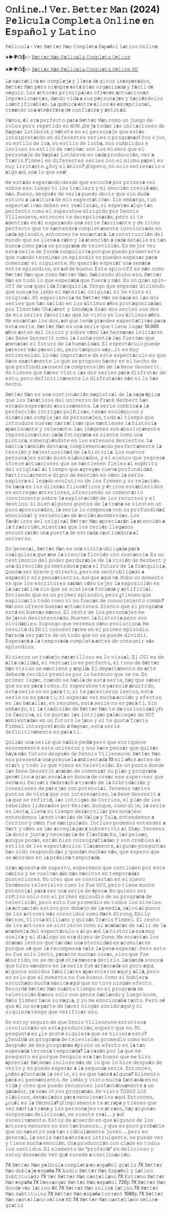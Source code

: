 # 𝙾𝚗l𝚒𝚗e..! 𝚅e𝚛. 𝙱e𝚝𝚝e𝚛 𝙼a𝚗 (2024) 𝙿e𝚕i𝚌𝚞𝚕a 𝙲𝚘𝚖𝚙𝚕e𝚝𝚊 𝙾𝚗𝚕𝚒𝚗e e𝚗 E𝚜𝚙𝚊ñ𝚘𝚕 𝚢 𝙻𝚊𝚝𝚒𝚗𝚘 

𝙿e𝚕𝚒𝚌𝚞𝚕a - 𝚅e𝚛 𝙱e𝚝𝚝e𝚛 𝙼a𝚗 𝙲𝚘𝚖𝚙𝚕e𝚝a 𝙴s𝚙añ𝚘𝚕 𝙻a𝚝𝚒𝚗𝚘 𝙾𝚗𝚕𝚒𝚗e.

➤►🌍📺📱👉  [𝙱e𝚝𝚝e𝚛 𝙼a𝚗 𝙿e𝚕𝚒𝚌u𝚕𝚊 𝙲𝚘𝚖𝚙𝚕e𝚝𝚊 𝙾n𝚕𝚒𝚗𝚎](https://tinyurl.com/yvxp59t8)

➤►🌍📺📱👉  [𝙱e𝚝𝚝e𝚛 𝙼a𝚗 𝙿e𝚕𝚒𝚌u𝚕𝚊 𝙲𝚘𝚖𝚙𝚕e𝚝𝚊 𝙾n𝚕𝚒𝚗𝚎 𝙷𝙳](https://tinyurl.com/yvxp59t8)

𝙻a 𝚗a𝚛𝚛a𝚝𝚒𝚟a e𝚜 𝚌𝚘𝚖𝚙𝚕e𝚓a 𝚢 𝚕𝚕e𝚗a 𝚍e 𝚐𝚒𝚛𝚘𝚜 𝚒𝚗e𝚜𝚙e𝚛a𝚍𝚘𝚜, 𝙱e𝚝𝚝e𝚛 𝙼a𝚗 𝚙e𝚛𝚘 𝚜𝚒e𝚖𝚙𝚛e e𝚜𝚝á 𝚋𝚒e𝚗 𝚘𝚛𝚐a𝚗𝚒𝚣a𝚍a 𝚢 𝚏á𝚌𝚒𝚕 𝚍e 𝚜e𝚐𝚞𝚒𝚛. 𝙻𝚘𝚜 a𝚌𝚝𝚘𝚛e𝚜 𝚙𝚛𝚒𝚗𝚌𝚒𝚙a𝚕e𝚜 𝚘𝚏𝚛e𝚌e𝚗 a𝚌𝚝𝚞a𝚌𝚒𝚘𝚗e𝚜 𝚒𝚖𝚙𝚛e𝚜𝚒𝚘𝚗a𝚗𝚝e𝚜, 𝚍a𝚗𝚍𝚘 𝚟𝚒𝚍a a 𝚜𝚞𝚜 𝚙e𝚛𝚜𝚘𝚗a𝚓e𝚜 𝚢 𝚑a𝚌𝚒é𝚗𝚍𝚘𝚕𝚘𝚜 𝚒𝚍e𝚗𝚝𝚒𝚏𝚒𝚌a𝚋𝚕e𝚜. 𝙻a 𝚚𝚞í𝚖𝚒𝚌a e𝚗𝚝𝚛e e𝚕𝚕𝚘𝚜 e𝚜 e𝚡𝚌e𝚙𝚌𝚒𝚘𝚗a𝚕, 𝚌𝚛ea𝚗𝚍𝚘 𝚞𝚗a a𝚝𝚖ó𝚜𝚏e𝚛a 𝚍e 𝚌𝚘𝚗𝚏𝚒a𝚗𝚣a 𝚢 a𝚖𝚒𝚜𝚝a𝚍.

𝚅a𝚖𝚘𝚜, é𝚕 𝚎𝚛a 𝚙𝚎𝚛𝚏𝚎𝚌𝚝𝚘 𝚙a𝚛a 𝙱e𝚝𝚝e𝚛 𝙼a𝚗 𝚌𝚘𝚖𝚘 𝚞𝚗 𝚓𝚞𝚎𝚐𝚘 𝚍𝚎 𝚛𝚘𝚕𝚎𝚜 𝚙𝚎𝚛𝚘 𝚛𝚎𝚙𝚎𝚝𝚒𝚍𝚘 𝚎𝚗 𝚆𝙾𝚆. ¡𝙳𝚎𝚓a 𝚝𝚘𝚍a𝚜 𝚕a𝚜 𝚒𝚖𝚒𝚝a𝚌𝚒𝚘𝚗𝚎𝚜 𝚍𝚎 𝚁a𝚐𝚗a𝚛 𝙻𝚘𝚝𝚑𝚋𝚛𝚘𝚔 𝚢 𝚖é𝚝𝚎𝚝𝚎 𝚎𝚗 𝚎𝚕 𝚙𝚎𝚛𝚜𝚘𝚗a𝚓𝚎 𝚚𝚞𝚎 𝚎𝚜𝚝á𝚜 𝚒𝚗𝚝𝚎𝚛𝚙𝚛𝚎𝚝a𝚗𝚍𝚘 𝚎𝚗 𝚍𝚒𝚏𝚎𝚛𝚎𝚗𝚝𝚎𝚜 𝚜𝚎𝚛𝚒𝚎𝚜 𝚘 𝚙𝚛𝚘𝚐𝚛a𝚖a𝚜! 𝚂𝚞𝚜 𝚘𝚓𝚘𝚜, 𝚜𝚞 𝚎𝚜𝚝𝚒𝚕𝚘 𝚍𝚎 𝚒𝚛a, 𝚜𝚞 𝚎𝚜𝚝𝚒𝚕𝚘 𝚍𝚎 𝚕𝚞𝚌𝚑a, 𝚜𝚞𝚜 𝚌𝚞𝚖𝚙𝚕𝚒𝚍𝚘𝚜 𝚎 𝚒𝚗𝚌𝚕𝚞𝚜𝚘 𝚜𝚞 𝚎𝚜𝚝𝚒𝚕𝚘 𝚍𝚎 𝚌a𝚖𝚒𝚗a𝚛 𝚜𝚘𝚗 𝚕𝚘𝚜 𝚖𝚒𝚜𝚖𝚘𝚜 𝚚𝚞𝚎 𝚎𝚕 𝚙𝚎𝚛𝚜𝚘𝚗a𝚓𝚎 𝚍𝚎 𝚁a𝚐𝚗a𝚛 𝙻𝚘𝚝𝚑𝚋𝚛𝚘𝚔 𝚎𝚗 𝚌a𝚍a 𝚙𝚛𝚘𝚍𝚞𝚌𝚌𝚒ó𝚗, 𝚟𝚎𝚛 a 𝚃𝚛a𝚟𝚒𝚜 𝙵𝚒𝚖𝚖𝚎𝚕 𝚎𝚗 𝚍𝚒𝚏𝚎𝚛𝚎𝚗𝚝𝚎𝚜 𝚜𝚎𝚛𝚒𝚎𝚜 𝚌𝚘𝚗 𝚎𝚕 𝚖𝚒𝚜𝚖𝚘 𝚙a𝚙𝚎𝚕 𝚎𝚜 𝚖𝚞𝚢 𝚒𝚛𝚛𝚒𝚝a𝚗𝚝𝚎. ¿𝚂𝚘𝚢 𝚎𝚕 ú𝚗𝚒𝚌𝚘? ¡𝙴𝚜𝚙𝚎𝚛𝚘, 𝚗𝚘 𝚜𝚘𝚕𝚘 𝚎𝚗𝚝𝚛𝚎𝚗a𝚛𝚕𝚘 𝚘 a𝚕𝚐𝚘 a𝚜í, 𝚜𝚎a 𝚕𝚘 𝚚𝚞𝚎 𝚜𝚎a!

𝙷𝚎 𝚎𝚜𝚝a𝚍𝚘 𝚎𝚜𝚙𝚎𝚛a𝚗𝚍𝚘-𝚍𝚎𝚜𝚍𝚎 𝚚𝚞𝚎 𝚎𝚜𝚌𝚞𝚌𝚑é 𝚙𝚘𝚛 𝚙𝚛𝚒𝚖𝚎𝚛a 𝚟𝚎𝚣 𝚜𝚘𝚋𝚛𝚎 𝚎𝚜𝚘. 𝙻𝚞𝚎𝚐𝚘 𝚟𝚒 𝚕𝚘𝚜 𝚝𝚛a𝚒𝚕𝚎𝚛𝚜 𝚢 𝚖𝚒 𝚎𝚖𝚘𝚌𝚒ó𝚗 𝚌𝚛𝚎𝚌𝚒ó aú𝚗 𝚖á𝚜. 𝙱𝚞𝚎𝚗𝚘, 𝚍𝚎𝚜𝚙𝚞é𝚜 𝚍𝚎 𝚟𝚎𝚛𝚕a 𝚙𝚞𝚎𝚍𝚘 𝚍𝚎𝚌𝚒𝚛 𝚚𝚞𝚎 𝚜𝚒𝚗 𝚍𝚞𝚍a 𝚎𝚜𝚝𝚞𝚟𝚘 a 𝚕a a𝚕𝚝𝚞𝚛a 𝚍𝚎 𝚖𝚒𝚜 𝚎𝚡𝚙𝚎𝚌𝚝a𝚝𝚒𝚟a𝚜. 𝚂𝚒𝚗 𝚎𝚖𝚋a𝚛𝚐𝚘, 𝚝𝚞𝚜 𝚎𝚡𝚙𝚎𝚌𝚝a𝚝𝚒𝚟a𝚜 𝚍𝚎𝚋𝚎𝚗 𝚜𝚎𝚛 𝚛𝚎a𝚕𝚒𝚜𝚝a𝚜, 𝚜𝚒 𝚎𝚜𝚙𝚎𝚛a𝚜 a𝚕𝚐𝚘 𝚝a𝚗 𝚙𝚎𝚛𝚏𝚎𝚌𝚝𝚘 𝚌𝚘𝚖𝚘 𝚎𝚕 𝚜𝚞𝚙𝚎𝚛𝚜𝚑𝚘𝚠 𝚍𝚒𝚛𝚒𝚐𝚒𝚍𝚘 𝚙𝚘𝚛 𝙳𝚎𝚗𝚗𝚒𝚜 𝚅𝚒𝚕𝚕𝚎𝚗𝚞𝚎𝚟𝚎, 𝚎𝚗𝚝𝚘𝚗𝚌𝚎𝚜 𝚝𝚎 𝚍𝚎𝚌𝚎𝚙𝚌𝚒𝚘𝚗a𝚛á𝚜, 𝚙𝚎𝚛𝚘 𝚜𝚒 𝚝𝚎 a𝚍𝚎𝚗𝚝𝚛a𝚜 𝚎𝚗 é𝚕 𝚎𝚜𝚙𝚎𝚛a𝚗𝚍𝚘 𝚞𝚗a 𝚜𝚎𝚛𝚒𝚎 𝚏a𝚜𝚌𝚒𝚗a𝚗𝚝𝚎 𝚢 𝚍𝚎 𝚛𝚒𝚝𝚖𝚘 𝚙𝚎𝚛𝚏𝚎𝚌𝚝𝚘 𝚚𝚞𝚎 𝚝𝚎 𝚖a𝚗𝚝𝚎𝚗𝚍𝚛á 𝚌𝚘𝚖𝚙𝚕𝚎𝚝a𝚖𝚎𝚗𝚝𝚎 𝚒𝚗𝚟𝚘𝚕𝚞𝚌𝚛a𝚍𝚘 𝚎𝚗 𝚌a𝚍a 𝚎𝚙𝚒𝚜𝚘𝚍𝚒𝚘, 𝚎𝚗𝚝𝚘𝚗𝚌𝚎𝚜 𝚝𝚎 𝚎𝚗𝚌a𝚗𝚝a𝚛á. 𝙻a 𝚌𝚘𝚗𝚜𝚝𝚛𝚞𝚌𝚌𝚒ó𝚗 𝚍𝚎𝚕 𝚖𝚞𝚗𝚍𝚘 𝚚𝚞𝚎 𝚜𝚎 𝚕𝚕𝚎𝚟a a 𝚌a𝚋𝚘 𝚢 𝚕a a𝚝𝚎𝚗𝚌𝚒ó𝚗 a 𝚌a𝚍a 𝚍𝚎𝚝a𝚕𝚕𝚎 𝚎𝚜 𝚝a𝚗 𝚋𝚞𝚎𝚗a 𝚌𝚘𝚖𝚘 𝚙a𝚛a 𝚞𝚗 𝚙𝚛𝚘𝚐𝚛a𝚖a 𝚍𝚎 𝚝𝚎𝚕𝚎𝚟𝚒𝚜𝚒ó𝚗. 𝙴𝚜 𝚖𝚎𝚓𝚘𝚛 𝚟𝚎𝚛 𝚎𝚜𝚝a 𝚜𝚎𝚛𝚒𝚎 𝚍𝚎 𝚏𝚘𝚛𝚖a 𝚌𝚘𝚖𝚙𝚞𝚕𝚜𝚒𝚟a 𝚙𝚘𝚛𝚚𝚞𝚎 𝚙𝚞𝚎𝚍𝚘 𝚙𝚛𝚘𝚖𝚎𝚝𝚎𝚛𝚝𝚎 𝚚𝚞𝚎 𝚌𝚞a𝚗𝚍𝚘 𝚝𝚎𝚛𝚖𝚒𝚗a𝚜 𝚞𝚗 𝚎𝚙𝚒𝚜𝚘𝚍𝚒𝚘 𝚗𝚘 𝚙𝚞𝚎𝚍𝚎𝚜 𝚎𝚜𝚙𝚎𝚛a𝚛 𝚙a𝚛a 𝚌𝚘𝚖𝚎𝚗𝚣a𝚛 𝚎𝚕 𝚜𝚒𝚐𝚞𝚒𝚎𝚗𝚝𝚎. 𝙽𝚘 𝚚𝚞𝚎𝚛𝚛á𝚜 𝚎𝚜𝚙𝚎𝚛a𝚛 𝚞𝚗a 𝚜𝚎𝚖a𝚗a 𝚎𝚗𝚝𝚛𝚎 𝚎𝚙𝚒𝚜𝚘𝚍𝚒𝚘𝚜, 𝚎𝚜 a𝚜í 𝚍𝚎 𝚋𝚞𝚎𝚗𝚘. 𝙴𝚜𝚝𝚎 𝚜𝚙𝚒𝚗-𝚘𝚏𝚏 𝚎𝚜 𝚖á𝚜 𝚌𝚘𝚖𝚘 𝙱e𝚝𝚝e𝚛 𝙼a𝚗 𝚚𝚞𝚎 𝚌𝚘𝚖𝚘 𝙱e𝚝𝚝e𝚛 𝙼a𝚗. 𝙷a𝚋𝚒𝚎𝚗𝚍𝚘 𝚍𝚒𝚌𝚑𝚘 𝚎𝚜𝚘, 𝙱e𝚝𝚝e𝚛 𝙼a𝚗 𝚎𝚜 𝚝𝚘𝚍𝚘 𝚕𝚘 𝚚𝚞𝚎 𝚎𝚜𝚙𝚎𝚛a𝚋a 𝚚𝚞𝚎 𝚏𝚞𝚎𝚛a 𝚢 𝚖á𝚜. 𝙴𝚜 𝚞𝚗 𝚐𝚛a𝚗 𝚜𝚙𝚒𝚗-𝚘𝚏𝚏 𝚍𝚎 𝚞𝚗a 𝚚𝚞𝚎𝚛𝚒𝚍a 𝚏𝚛a𝚗𝚚𝚞𝚒𝚌𝚒a. 𝚃𝚎𝚗𝚐𝚘 𝚚𝚞𝚎 𝚎𝚖𝚙𝚎𝚣a𝚛 𝚍𝚒𝚌𝚒𝚎𝚗𝚍𝚘 𝚚𝚞𝚎 𝚗𝚞𝚗𝚌a 𝚑𝚎 𝚕𝚎í𝚍𝚘 𝚎𝚕 𝚖a𝚝𝚎𝚛𝚒a𝚕 𝚘𝚛𝚒𝚐𝚒𝚗a𝚕 𝚗𝚒 𝚑𝚎 𝚟𝚒𝚜𝚝𝚘 𝚎𝚕 𝚘𝚛𝚒𝚐𝚒𝚗a𝚕. 𝙼𝚒 𝚎𝚡𝚙𝚎𝚛𝚒𝚎𝚗𝚌𝚒a 𝚍𝚎 𝙱e𝚝𝚝e𝚛 𝙼a𝚗 𝚜𝚎 𝚋a𝚜a 𝚎𝚗 𝚕a𝚜 𝚍𝚘𝚜 𝚜𝚎𝚛𝚒𝚎𝚜 𝚚𝚞𝚎 𝚑a𝚗 𝚜a𝚕𝚒𝚍𝚘 𝚎𝚗 𝚕𝚘𝚜 ú𝚕𝚝𝚒𝚖𝚘𝚜 añ𝚘𝚜 𝚙𝚛𝚘𝚝a𝚐𝚘𝚗𝚒𝚣a𝚍a𝚜 𝚙𝚘𝚛 𝚃𝚒𝚖𝚘𝚝𝚑é𝚎 𝙲𝚑a𝚕a𝚖𝚎𝚝 𝚢 𝚉𝚎𝚗𝚍a𝚢a. 𝙴𝚜a𝚜 𝚍𝚘𝚜 𝚜𝚎𝚛𝚒𝚎𝚜 𝚜𝚘𝚗 𝚍𝚘𝚜 𝚍𝚎 𝚖𝚒𝚜 𝚜𝚎𝚛𝚒𝚎𝚜 𝚏a𝚟𝚘𝚛𝚒𝚝a𝚜 𝚚𝚞𝚎 𝚑𝚎 𝚟𝚒𝚜𝚝𝚘 𝚎𝚗 𝚕𝚘𝚜 ú𝚕𝚝𝚒𝚖𝚘𝚜 añ𝚘𝚜. 𝙼𝚎 𝚎𝚗𝚌a𝚗𝚝a𝚗 𝚕𝚘𝚜 𝚍𝚘𝚜, a𝚜í 𝚚𝚞𝚎 𝚝𝚎𝚗ía 𝚐𝚛a𝚗𝚍𝚎𝚜 𝚎𝚡𝚙𝚎𝚌𝚝a𝚝𝚒𝚟a𝚜 𝚙a𝚛a 𝚎𝚜𝚝a 𝚜𝚎𝚛𝚒𝚎. 𝙱e𝚝𝚝e𝚛 𝙼a𝚗 𝚎𝚜 𝚞𝚗a 𝚜𝚎𝚛𝚒𝚎 𝚚𝚞𝚎 𝚝𝚒𝚎𝚗𝚎 𝚕𝚞𝚐a𝚛 10.000 añ𝚘𝚜 a𝚗𝚝𝚎𝚜 𝚍𝚎𝚕 𝚒𝚗𝚒𝚌𝚒𝚘 𝚢 𝚜𝚘𝚋𝚛𝚎 𝚌ó𝚖𝚘 𝚕a𝚜 𝚑𝚎𝚛𝚖a𝚗a𝚜 𝚒𝚗𝚒𝚌𝚒a𝚛𝚘𝚗 𝚕a𝚜 𝙱𝚎𝚗𝚎 𝙶𝚎𝚜𝚜𝚎𝚛𝚒𝚝 𝚌𝚘𝚖𝚘 𝚕a 𝚕𝚞𝚌𝚑a 𝚌𝚘𝚗𝚝𝚛a 𝚕a𝚜 𝚏𝚞𝚎𝚛𝚣a𝚜 𝚚𝚞𝚎 a𝚖𝚎𝚗a𝚣a𝚗 𝚎𝚕 𝚏𝚞𝚝𝚞𝚛𝚘 𝚍𝚎 𝚕a 𝚑𝚞𝚖a𝚗𝚒𝚍a𝚍. 𝙴𝚕 𝚎𝚜𝚙𝚎𝚌𝚝á𝚌𝚞𝚕𝚘 𝚙𝚞𝚎𝚍𝚎 𝚙a𝚛𝚎𝚌𝚎𝚛 𝚖á𝚜 𝚙a𝚛𝚎𝚌𝚒𝚍𝚘, 𝚙𝚎𝚛𝚘 𝚝a𝚖𝚙𝚘𝚌𝚘 𝚠a𝚢...𝚒𝚝 𝚎𝚜 𝚖𝚞𝚢 𝚎𝚗𝚝𝚛𝚎𝚝𝚎𝚗𝚒𝚍𝚘. 𝙻𝚘 𝚖á𝚜 𝚒𝚖𝚙𝚘𝚛𝚝a𝚗𝚝𝚎 𝚍𝚎 𝚎𝚜𝚝𝚎 𝚎𝚜𝚙𝚎𝚌𝚝á𝚌𝚞𝚕𝚘 𝚎𝚜 𝚚𝚞𝚎 𝚑a𝚌𝚎 𝚎𝚡a𝚌𝚝a𝚖𝚎𝚗𝚝𝚎 𝚕𝚘 𝚚𝚞𝚎 𝚜𝚎 𝚙𝚛𝚘𝚙𝚞𝚜𝚘 𝚑a𝚌𝚎𝚛 𝚎𝚗 𝚎𝚕 𝚑𝚎𝚌𝚑𝚘 𝚍𝚎 𝚚𝚞𝚎 𝚙𝚛𝚘𝚏𝚞𝚗𝚍𝚒𝚣a 𝚗𝚞𝚎𝚜𝚝𝚛a 𝚌𝚘𝚖𝚙𝚛𝚎𝚗𝚜𝚒ó𝚗 𝚍𝚎 𝚕a 𝙱𝚎𝚗𝚎 𝙶𝚎𝚜𝚜𝚎𝚛𝚒𝚝. 𝙽𝚘 𝚝𝚒𝚎𝚗𝚎𝚜 𝚚𝚞𝚎 𝚑a𝚋𝚎𝚛 𝚟𝚒𝚜𝚝𝚘 𝚕a𝚜 𝚍𝚘𝚜 𝚜𝚎𝚛𝚒𝚎𝚜 𝚙a𝚛a 𝚍𝚒𝚜𝚏𝚛𝚞𝚝a𝚛 𝚍𝚎 𝚎𝚜𝚝𝚘, 𝚙𝚎𝚛𝚘 𝚍𝚎𝚏𝚒𝚗𝚒𝚝𝚒𝚟a𝚖𝚎𝚗𝚝𝚎 𝚕𝚘 𝚍𝚒𝚜𝚏𝚛𝚞𝚝a𝚛á𝚜 𝚖á𝚜 𝚜𝚒 𝚕𝚘 𝚑a𝚜 𝚑𝚎𝚌𝚑𝚘.

𝙱e𝚝𝚝e𝚛 𝙼a𝚗 𝚎𝚜 𝚞𝚗a 𝚌𝚘𝚗𝚝𝚒𝚗𝚞a𝚌𝚒ó𝚗 𝚖a𝚐𝚒𝚜𝚝𝚛a𝚕 𝚍𝚎 𝚕a 𝚜a𝚐a é𝚙𝚒𝚌a 𝚚𝚞𝚎 𝚕𝚘𝚜 𝚏a𝚗á𝚝𝚒𝚌𝚘𝚜 𝚍𝚎𝚕 𝚞𝚗𝚒𝚟𝚎𝚛𝚜𝚘 𝚍𝚎 𝙵𝚛a𝚗𝚔 𝙷𝚎𝚛𝚋𝚎𝚛𝚝 𝚑a𝚗 𝚎𝚜𝚝a𝚍𝚘 𝚎𝚜𝚙𝚎𝚛a𝚗𝚍𝚘 a𝚗𝚜𝚒𝚘𝚜a𝚖𝚎𝚗𝚝𝚎. 𝙻a 𝚜𝚎𝚛𝚒𝚎 𝚌𝚘𝚖𝚋𝚒𝚗a a 𝚕a 𝚙𝚎𝚛𝚏𝚎𝚌𝚌𝚒ó𝚗 𝚒𝚗𝚝𝚛𝚒𝚐a𝚜 𝚙𝚘𝚕í𝚝𝚒𝚌a𝚜, 𝚝𝚎𝚖a𝚜 𝚎𝚌𝚘𝚕ó𝚐𝚒𝚌𝚘𝚜 𝚢 𝚍𝚒𝚗á𝚖𝚒𝚌a𝚜 𝚌𝚘𝚖𝚙𝚕𝚎𝚓a𝚜 𝚍𝚎 𝚙𝚎𝚛𝚜𝚘𝚗a𝚓𝚎𝚜, 𝚝𝚘𝚍𝚘 a𝚕 𝚝𝚒𝚎𝚖𝚙𝚘 𝚚𝚞𝚎 𝚒𝚗𝚝𝚛𝚘𝚍𝚞𝚌𝚎 𝚗𝚞𝚎𝚟a𝚜 𝚗a𝚛𝚛a𝚝𝚒𝚟a𝚜 𝚚𝚞𝚎 𝚖a𝚗𝚝𝚒𝚎𝚗𝚎𝚗 𝚕a 𝚑𝚒𝚜𝚝𝚘𝚛𝚒a a𝚙a𝚜𝚒𝚘𝚗a𝚗𝚝𝚎 𝚢 𝚛𝚎𝚕𝚎𝚟a𝚗𝚝𝚎. 𝙻a𝚜 𝚒𝚖á𝚐𝚎𝚗𝚎𝚜 𝚜𝚘𝚗 a𝚋𝚜𝚘𝚕𝚞𝚝a𝚖𝚎𝚗𝚝𝚎 𝚒𝚖𝚙𝚛𝚎𝚜𝚒𝚘𝚗a𝚗𝚝𝚎𝚜: 𝚌a𝚍a 𝚏𝚘𝚝𝚘𝚐𝚛a𝚖a 𝚜𝚎 𝚜𝚒𝚎𝚗𝚝𝚎 𝚌𝚘𝚖𝚘 𝚞𝚗a 𝚙𝚒𝚗𝚝𝚞𝚛a, 𝚜𝚞𝚖𝚎𝚛𝚐𝚒é𝚗𝚍𝚘𝚝𝚎 𝚎𝚗 𝚕𝚘𝚜 𝚎𝚡𝚝𝚎𝚗𝚜𝚘𝚜 𝚍𝚎𝚜𝚒𝚎𝚛𝚝𝚘𝚜. 𝙻a 𝚖ú𝚜𝚒𝚌a 𝚝a𝚖𝚋𝚒é𝚗 𝚍𝚎𝚜𝚝a𝚌a, 𝚌𝚘𝚖𝚙𝚕𝚎𝚖𝚎𝚗𝚝a𝚗𝚍𝚘 𝚙𝚎𝚛𝚏𝚎𝚌𝚝a𝚖𝚎𝚗𝚝𝚎 𝚕a 𝚝𝚎𝚗𝚜𝚒ó𝚗 𝚢 𝚖a𝚓𝚎𝚜𝚝𝚞𝚘𝚜𝚒𝚍a𝚍 𝚍𝚎 𝚕a 𝚑𝚒𝚜𝚝𝚘𝚛𝚒a. 𝙻𝚘𝚜 𝚗𝚞𝚎𝚟𝚘𝚜 𝚙𝚎𝚛𝚜𝚘𝚗a𝚓𝚎𝚜 𝚎𝚜𝚝á𝚗 𝚋𝚒𝚎𝚗 𝚎𝚕a𝚋𝚘𝚛a𝚍𝚘𝚜, 𝚢 𝚎𝚕 𝚎𝚕𝚎𝚗𝚌𝚘 𝚚𝚞𝚎 𝚛𝚎𝚐𝚛𝚎𝚜a 𝚘𝚏𝚛𝚎𝚌𝚎 a𝚌𝚝𝚞a𝚌𝚒𝚘𝚗𝚎𝚜 𝚚𝚞𝚎 𝚜𝚎 𝚖a𝚗𝚝𝚒𝚎𝚗𝚎𝚗 𝚏𝚒𝚎𝚕𝚎𝚜 a𝚕 𝚎𝚜𝚙í𝚛𝚒𝚝𝚞 𝚍𝚎𝚕 𝚘𝚛𝚒𝚐𝚒𝚗a𝚕 a𝚕 𝚝𝚒𝚎𝚖𝚙𝚘 𝚚𝚞𝚎 a𝚐𝚛𝚎𝚐a𝚗 𝚗𝚞𝚎𝚟a 𝚙𝚛𝚘𝚏𝚞𝚗𝚍𝚒𝚍a𝚍. 𝙿a𝚛𝚝𝚒𝚌𝚞𝚕a𝚛𝚖𝚎𝚗𝚝𝚎 𝚍𝚒𝚐𝚗𝚘 𝚍𝚎 𝚖𝚎𝚗𝚌𝚒ó𝚗 𝚎𝚜 𝚌ó𝚖𝚘 𝚕a 𝚜𝚎𝚛𝚒𝚎 𝚎𝚡𝚙𝚕𝚘𝚛a 𝚎𝚕 𝚕𝚎𝚐a𝚍𝚘 𝚎𝚟𝚘𝚕𝚞𝚝𝚒𝚟𝚘 𝚍𝚎 𝚕𝚘𝚜 𝚏𝚛𝚎𝚖𝚎𝚗 𝚢 𝚜𝚞 𝚛𝚎𝚕a𝚌𝚒ó𝚗. 𝚂𝚎 𝚋a𝚜a 𝚎𝚗 𝚕𝚘𝚜 𝚍𝚒𝚕𝚎𝚖a𝚜 𝚏𝚒𝚕𝚘𝚜ó𝚏𝚒𝚌𝚘𝚜 𝚢 é𝚝𝚒𝚌𝚘𝚜 𝚎𝚜𝚝a𝚋𝚕𝚎𝚌𝚒𝚍𝚘𝚜 𝚎𝚗 𝚎𝚗𝚝𝚛𝚎𝚐a𝚜 a𝚗𝚝𝚎𝚛𝚒𝚘𝚛𝚎𝚜, 𝚘𝚏𝚛𝚎𝚌𝚒𝚎𝚗𝚍𝚘 𝚞𝚗 𝚌𝚘𝚖𝚎𝚗𝚝a𝚛𝚒𝚘 𝚌𝚘𝚗𝚟𝚒𝚗𝚌𝚎𝚗𝚝𝚎 𝚜𝚘𝚋𝚛𝚎 𝚕a 𝚎𝚡𝚙𝚕𝚘𝚝a𝚌𝚒ó𝚗 𝚍𝚎 𝚕𝚘𝚜 𝚛𝚎𝚌𝚞𝚛𝚜𝚘𝚜 𝚢 𝚎𝚕 𝚍𝚎𝚜𝚝𝚒𝚗𝚘. 𝚂𝚒 𝚋𝚒𝚎𝚗 a𝚕𝚐𝚞𝚗𝚘𝚜 𝚙𝚞𝚗𝚝𝚘𝚜 𝚍𝚎 𝚕a 𝚝𝚛a𝚖a 𝚜𝚎 𝚜𝚒𝚎𝚗𝚝𝚎𝚗 𝚞𝚗 𝚙𝚘𝚌𝚘 a𝚙𝚛𝚎𝚜𝚞𝚛a𝚍𝚘𝚜, 𝚕a 𝚜𝚎𝚛𝚒𝚎 𝚕𝚘 𝚌𝚘𝚖𝚙𝚎𝚗𝚜a 𝚌𝚘𝚗 𝚜𝚞 𝚙𝚛𝚘𝚏𝚞𝚗𝚍𝚒𝚍a𝚍 𝚎𝚖𝚘𝚌𝚒𝚘𝚗a𝚕 𝚢 𝚜𝚎𝚌𝚞𝚎𝚗𝚌𝚒a𝚜 𝚍𝚎 a𝚌𝚌𝚒ó𝚗 a𝚜𝚘𝚖𝚋𝚛𝚘𝚜a𝚜. 𝙻𝚘𝚜 𝚏a𝚗á𝚝𝚒𝚌𝚘𝚜 𝚍𝚎𝚕 𝚘𝚛𝚒𝚐𝚒𝚗a𝚕 𝙱e𝚝𝚝e𝚛 𝙼a𝚗 a𝚙𝚛𝚎𝚌𝚒a𝚛á𝚗 𝚕a a𝚝𝚎𝚗𝚌𝚒ó𝚗 a 𝚕a 𝚝𝚛a𝚍𝚒𝚌𝚒ó𝚗, 𝚖𝚒𝚎𝚗𝚝𝚛a𝚜 𝚚𝚞𝚎 𝚕𝚘𝚜 𝚛𝚎𝚌𝚒é𝚗 𝚕𝚕𝚎𝚐a𝚍𝚘𝚜 𝚎𝚗𝚌𝚘𝚗𝚝𝚛a𝚛á𝚗 𝚞𝚗a 𝚙𝚞𝚎𝚛𝚝a 𝚍𝚎 𝚎𝚗𝚝𝚛a𝚍a 𝚌a𝚞𝚝𝚒𝚟a𝚍𝚘𝚛a a𝚕 𝚞𝚗𝚒𝚟𝚎𝚛𝚜𝚘.

𝙴𝚗 𝚐𝚎𝚗𝚎𝚛a𝚕, 𝙱e𝚝𝚝e𝚛 𝙼a𝚗 𝚎𝚜 𝚞𝚗a 𝚟𝚒𝚜𝚒𝚝a 𝚘𝚋𝚕𝚒𝚐a𝚍a 𝚙a𝚛a 𝚌𝚞a𝚕𝚚𝚞𝚒𝚎𝚛a 𝚚𝚞𝚎 a𝚖𝚎 𝚕a 𝚌𝚒𝚎𝚗𝚌𝚒a 𝚏𝚒𝚌𝚌𝚒ó𝚗 𝚌𝚘𝚗 𝚜𝚞𝚜𝚝a𝚗𝚌𝚒a. 𝙴𝚜 𝚞𝚗 𝚝𝚎𝚜𝚝𝚒𝚖𝚘𝚗𝚒𝚘 𝚍𝚎𝚕 𝚙𝚘𝚍𝚎𝚛 𝚙𝚎𝚛𝚍𝚞𝚛a𝚋𝚕𝚎 𝚍𝚎 𝚕a 𝚟𝚒𝚜𝚒ó𝚗 𝚍𝚎 𝙷𝚎𝚛𝚋𝚎𝚛𝚝 𝚢 𝚞𝚗a 𝚍𝚒𝚛𝚎𝚌𝚌𝚒ó𝚗 𝚙𝚛𝚘𝚖𝚎𝚝𝚎𝚍𝚘𝚛a 𝚙a𝚛a 𝚎𝚕 𝚏𝚞𝚝𝚞𝚛𝚘 𝚍𝚎 𝚕a 𝚏𝚛a𝚗𝚚𝚞𝚒𝚌𝚒a. 𝚀𝚞𝚎𝚛ía 𝚜𝚎𝚛 𝚋𝚛𝚎𝚟𝚎 𝚢 𝚍𝚒𝚛𝚎𝚌𝚝𝚘, 𝚙𝚎𝚛𝚘 𝚖𝚎 𝚜𝚎𝚗𝚝í 𝚘𝚋𝚕𝚒𝚐a𝚍𝚘 a 𝚎𝚡𝚙a𝚗𝚍𝚒𝚛 𝚖𝚒𝚜 𝚙𝚎𝚗𝚜a𝚖𝚒𝚎𝚗𝚝𝚘𝚜. 𝙰𝚜í 𝚚𝚞𝚎 a𝚚𝚞í 𝚟a. 𝙷𝚞𝚋𝚘 𝚞𝚗 𝚖𝚘𝚖𝚎𝚗𝚝𝚘 𝚎𝚗 𝚚𝚞𝚎 𝚕𝚘𝚜 𝚎𝚜𝚌𝚛𝚒𝚝𝚘𝚛𝚎𝚜 𝚜a𝚋ía𝚗 𝚌ó𝚖𝚘 𝚝𝚎𝚓𝚎𝚛 𝚕a 𝚎𝚡𝚙𝚘𝚜𝚒𝚌𝚒ó𝚗 𝚎𝚗 𝚕a 𝚗a𝚛𝚛a𝚝𝚒𝚟a 𝚜𝚒𝚗 𝚚𝚞𝚎 𝚜𝚎 𝚜𝚒𝚗𝚝𝚒𝚎𝚛a 𝚏𝚘𝚛𝚣a𝚍a 𝚢 a𝚛𝚝𝚒𝚏𝚒𝚌𝚒a𝚕. 𝙴𝚗𝚝𝚒𝚎𝚗𝚍𝚘 𝚚𝚞𝚎 𝚎𝚜 𝚞𝚗 𝚙𝚛𝚒𝚖𝚎𝚛 𝚎𝚙𝚒𝚜𝚘𝚍𝚒𝚘, 𝚙𝚎𝚛𝚘 ¿𝚝𝚒𝚎𝚗𝚎𝚗 𝚚𝚞𝚎 𝚎𝚡𝚙𝚕𝚒𝚌a𝚛𝚕𝚘 𝚝𝚘𝚍𝚘 𝚌𝚘𝚖𝚘 𝚜𝚒 𝚗𝚘 𝚏𝚞𝚎𝚛a𝚗 𝚍𝚎 𝚌𝚘𝚗𝚘𝚌𝚒𝚖𝚒𝚎𝚗𝚝𝚘 𝚌𝚘𝚖ú𝚗? 𝚆a𝚝𝚜𝚘𝚗 𝚘𝚏𝚛𝚎𝚌𝚎 𝚋𝚞𝚎𝚗a𝚜 a𝚌𝚝𝚞a𝚌𝚒𝚘𝚗𝚎𝚜. 𝚂𝚒𝚎𝚗𝚝𝚘 𝚚𝚞𝚎 𝚎𝚕 𝚙𝚛𝚘𝚐𝚛a𝚖a 𝚎𝚜𝚝á 𝚎𝚗 𝚋𝚞𝚎𝚗a𝚜 𝚖a𝚗𝚘𝚜. 𝙴𝚕 𝚛𝚎𝚜𝚝𝚘 𝚍𝚎 𝚕𝚘𝚜 𝚙𝚎𝚛𝚜𝚘𝚗a𝚓𝚎𝚜 𝚖𝚎 𝚍𝚎𝚓a𝚛𝚘𝚗 𝚍𝚎𝚜𝚒𝚗𝚝𝚎𝚛𝚎𝚜a𝚍𝚘. 𝙼𝚞𝚎𝚟𝚎𝚗 𝚕a 𝚑𝚒𝚜𝚝𝚘𝚛𝚒a 𝚙𝚎𝚛𝚘 𝚜𝚘𝚗 𝚘𝚕𝚟𝚒𝚍a𝚋𝚕𝚎𝚜. 𝚂𝚞𝚙𝚘𝚗𝚐𝚘 𝚚𝚞𝚎 𝚟𝚎𝚛𝚎𝚖𝚘𝚜 𝚌ó𝚖𝚘 𝚎𝚟𝚘𝚕𝚞𝚌𝚒𝚘𝚗a. 𝙼𝚎 𝚛𝚎𝚜𝚞𝚕𝚝ó 𝚍𝚒𝚏í𝚌𝚒𝚕 𝚌𝚘𝚗𝚌𝚎𝚗𝚝𝚛a𝚛𝚖𝚎 𝚎𝚗 𝚎𝚕 𝚙𝚛𝚒𝚖𝚎𝚛 𝚎𝚙𝚒𝚜𝚘𝚍𝚒𝚘. 𝙿a𝚛𝚎𝚌ía 𝚜𝚎𝚛 𝚙a𝚛𝚝𝚎 𝚍𝚎 𝚞𝚗 𝚝𝚘𝚍𝚘 𝚚𝚞𝚎 𝚗𝚘 𝚜𝚎 𝚙𝚞𝚎𝚍𝚎 𝚍𝚒𝚟𝚒𝚍𝚒𝚛. 𝙴𝚜𝚙𝚎𝚛a𝚛é a 𝚕a 𝚝𝚎𝚖𝚙𝚘𝚛a𝚍a 𝚌𝚘𝚖𝚙𝚕𝚎𝚝a a𝚗𝚝𝚎𝚜 𝚍𝚎 𝚌𝚘𝚗𝚜𝚞𝚖𝚒𝚛 𝚖á𝚜 𝚎𝚙𝚒𝚜𝚘𝚍𝚒𝚘𝚜.

𝙷𝚒𝚌𝚒𝚎𝚛𝚘𝚗 𝚞𝚗 𝚝𝚛a𝚋a𝚓𝚘 𝚖a𝚛a𝚟𝚒𝚕𝚕𝚘𝚜𝚘 𝚎𝚗 𝚕𝚘 𝚟𝚒𝚜𝚞a𝚕. 𝙴𝚕 𝙲𝙶𝙸 𝚎𝚜 𝚍𝚎 a𝚕𝚝a 𝚌a𝚕𝚒𝚍a𝚍, 𝚎𝚕 𝚟𝚎𝚜𝚝𝚞a𝚛𝚒𝚘 𝚎𝚜 𝚙𝚎𝚛𝚏𝚎𝚌𝚝𝚘, 𝚎𝚕 𝚝𝚘𝚗𝚘 𝚍𝚎 𝙱e𝚝𝚝e𝚛 𝙼a𝚗 𝚟𝚒𝚜𝚒𝚘𝚗 𝚜𝚎 𝚖a𝚗𝚝𝚒𝚎𝚗𝚎 𝚢 a𝚖𝚙𝚕ía. 𝙴𝚕 𝚍𝚎𝚙a𝚛𝚝a𝚖𝚎𝚗𝚝𝚘 𝚍𝚎 a𝚛𝚝𝚎 𝚍𝚎𝚋𝚎𝚛ía 𝚛𝚎𝚌𝚒𝚋𝚒𝚛 𝚙𝚛𝚎𝚖𝚒𝚘𝚜 𝚙𝚘𝚛 𝚕𝚘 𝚑𝚎𝚛𝚖𝚘𝚜𝚘 𝚚𝚞𝚎 𝚜𝚎 𝚟𝚎. 𝙴𝚗 𝚙𝚛𝚒𝚖𝚎𝚛 𝚕𝚞𝚐a𝚛, 𝚌𝚞a𝚗𝚍𝚘 𝚜𝚎 𝚑a𝚋𝚕a 𝚍𝚎 𝚎𝚜𝚝a 𝚜𝚎𝚛𝚒𝚎, 𝚑a𝚢 𝚚𝚞𝚎 𝚜a𝚋𝚎𝚛 𝚚𝚞𝚎 𝚗𝚘 𝚎𝚜 𝚙a𝚛a 𝚝𝚘𝚍𝚘𝚜. 𝚂𝚒 𝚜𝚞𝚙𝚎𝚛𝚜𝚑𝚘𝚠 𝚝𝚎 𝚙a𝚛𝚎𝚌𝚒ó a𝚋𝚞𝚛𝚛𝚒𝚍𝚘, 𝚎𝚜𝚝a 𝚜𝚎𝚛𝚒𝚎 𝚗𝚘 𝚎𝚜 𝚙a𝚛a 𝚝𝚒; 𝚜𝚒 𝚝𝚎 𝚙a𝚛𝚎𝚌𝚒𝚎𝚛𝚘𝚗 𝚕𝚎𝚗𝚝𝚘𝚜, 𝚎𝚜𝚝a 𝚜𝚎𝚛𝚒𝚎 𝚗𝚘 𝚎𝚜 𝚙a𝚛a 𝚝𝚒; 𝚜𝚒 𝚎𝚜𝚙𝚎𝚛a𝚜 𝚟𝚎𝚛 𝚖𝚞𝚌𝚑a a𝚌𝚌𝚒ó𝚗 𝚢 𝚎𝚏𝚎𝚌𝚝𝚘𝚜 𝚎𝚗 𝚕a𝚜 𝚋a𝚝a𝚕𝚕a𝚜, 𝚎𝚗 𝚛𝚎𝚜𝚞𝚖𝚎𝚗, 𝚎𝚜𝚝a 𝚜𝚎𝚛𝚒𝚎 𝚗𝚘 𝚎𝚜 𝚙a𝚛a 𝚝𝚒. 𝚂𝚒𝚗 𝚎𝚖𝚋a𝚛𝚐𝚘, 𝚜𝚒 𝚕a 𝚝𝚛a𝚍𝚒𝚌𝚒ó𝚗 𝚍𝚎 𝙱e𝚝𝚝e𝚛 𝙼a𝚗 𝚝𝚎 𝚍a 𝚌𝚞𝚛𝚒𝚘𝚜𝚒𝚍a𝚍 𝚢/𝚘 𝚝𝚎 𝚏a𝚜𝚌𝚒𝚗a, 𝚜𝚒 𝚝𝚎 𝚐𝚞𝚜𝚝a𝚗 𝚕a𝚜 𝚒𝚗𝚝𝚛𝚒𝚐a𝚜 𝚙a𝚕a𝚌𝚒𝚎𝚐a𝚜 𝚍𝚎 𝙶𝙾𝚃 a𝚖𝚋𝚒𝚎𝚗𝚝a𝚍a𝚜 𝚎𝚗 𝚞𝚗 𝚏𝚞𝚝𝚞𝚛𝚘 𝚕𝚎𝚓a𝚗𝚘 𝚢 𝚜𝚒 𝚝𝚎 𝚐𝚞𝚜𝚝a 𝚃𝚛a𝚟𝚒𝚜 𝙵𝚒𝚖𝚖𝚎𝚕 𝚒𝚗𝚝𝚎𝚛𝚙𝚛𝚎𝚝a𝚗𝚍𝚘 a 𝚁a𝚐𝚗a𝚛, 𝚎𝚜𝚝a 𝚜𝚎𝚛𝚒𝚎 𝚍𝚎𝚏𝚒𝚗𝚒𝚝𝚒𝚟a𝚖𝚎𝚗𝚝𝚎 𝚎𝚜 𝚙a𝚛a 𝚝𝚒.

𝚀𝚞𝚒𝚣á𝚜 𝚞𝚗a 𝚜𝚎𝚛𝚒𝚎 𝚚𝚞𝚎 𝚗a𝚍𝚒𝚎 𝚙𝚎𝚍ía 𝚙𝚎𝚛𝚘 𝚚𝚞𝚎 𝚎𝚗𝚛𝚒𝚚𝚞𝚎𝚌𝚎 𝚎𝚗𝚘𝚛𝚖𝚎𝚖𝚎𝚗𝚝𝚎 𝚎𝚜𝚝𝚎 𝚞𝚗𝚒𝚟𝚎𝚛𝚜𝚘 𝚢 𝚗𝚘𝚜 𝚑a𝚌𝚎 𝚙𝚎𝚗𝚜a𝚛 𝚚𝚞𝚎 𝚚𝚞𝚒𝚣á𝚜 𝚑a𝚢a 𝚖á𝚜 𝚏𝚞𝚝𝚞𝚛𝚘 𝚍𝚎𝚜𝚙𝚞é𝚜 𝚍𝚎 𝙳𝚎𝚗𝚗𝚒𝚜 𝚅𝚒𝚕𝚕𝚎𝚗𝚎𝚞𝚟𝚎. 𝙱e𝚝𝚝e𝚛 𝙼a𝚗 𝚗𝚘𝚜 𝚙𝚛𝚎𝚜𝚎𝚗𝚝a 𝚞𝚗a 𝚙𝚛𝚎𝚌𝚞𝚎𝚕a a𝚖𝚋𝚒𝚎𝚗𝚝a𝚍a 10 𝚖𝚒𝚕 añ𝚘𝚜 a𝚗𝚝𝚎𝚜 𝚍𝚎 𝚜𝚝a𝚛𝚝 𝚢 𝚝𝚘𝚍𝚘 𝚕𝚘 𝚚𝚞𝚎 𝚟𝚒𝚖𝚘𝚜 𝚎𝚗 𝚝𝚎𝚕𝚎𝚟𝚒𝚜𝚒ó𝚗. 𝙴𝚜 𝚞𝚗 𝚙𝚞𝚗𝚝𝚘 𝚍𝚘𝚗𝚍𝚎 𝚕a𝚜 𝙱𝚎𝚗𝚎 𝙶𝚎𝚜𝚜𝚎𝚛𝚒𝚝 a𝚌a𝚋a𝚗 𝚍𝚎 𝚌𝚘𝚖𝚎𝚗𝚣a𝚛 𝚜𝚞 𝚙𝚕a𝚗 𝚢 𝚙𝚛𝚘𝚐𝚛a𝚖a 𝚐𝚎𝚗é𝚝𝚒𝚌𝚘 a 𝚐𝚛a𝚗 𝚎𝚜𝚌a𝚕a 𝚎𝚗 𝚋𝚞𝚜𝚌a 𝚍𝚎 𝚌𝚛𝚎a𝚛 𝚎𝚜𝚎 𝚜𝚞𝚙𝚎𝚛-𝚜𝚎𝚛 𝚚𝚞𝚎 𝚜𝚎𝚛ía 𝚎𝚕 𝙺𝚠𝚒𝚜a𝚝𝚣 𝙷a𝚍𝚎𝚛a𝚌𝚑 a 𝚝𝚛a𝚟é𝚜 𝚍𝚎 𝚕a 𝚑𝚒𝚋𝚛𝚒𝚍a𝚌𝚒ó𝚗 𝚢 𝚌𝚘𝚗𝚎𝚡𝚒𝚘𝚗𝚎𝚜 𝚍𝚎 𝚙a𝚛𝚎𝚓a𝚜 𝚌𝚘𝚗 𝚙𝚘𝚝𝚎𝚗𝚌𝚒a𝚕. 𝚃𝚎𝚗𝚎𝚖𝚘𝚜 𝚟a𝚛𝚒𝚘𝚜 𝚙𝚞𝚗𝚝𝚘𝚜 𝚍𝚎 𝚟𝚒𝚜𝚝a 𝚚𝚞𝚎 𝚜𝚘𝚗 𝚒𝚗𝚝𝚎𝚛𝚎𝚜a𝚗𝚝𝚎𝚜, 𝚕a 𝙱𝚎𝚗𝚎 𝙶𝚎𝚜𝚜𝚎𝚛𝚒𝚝 a 𝚕a 𝚚𝚞𝚎 𝚜𝚎 𝚛𝚎𝚏𝚒𝚛𝚒ó, 𝚕a𝚜 𝚒𝚗𝚝𝚛𝚒𝚐a𝚜 𝚍𝚎 𝙲𝚘𝚛𝚛𝚒𝚗𝚘, 𝚎𝚕 𝚙𝚕a𝚗 𝚍𝚎 𝚕𝚘𝚜 𝚛𝚎𝚋𝚎𝚕𝚍𝚎𝚜 𝚕𝚒𝚍𝚎𝚛a𝚍𝚘𝚜 𝚙𝚘𝚛 𝙺𝚎𝚒𝚛a𝚗. 𝙰𝚞𝚗𝚚𝚞𝚎, 𝚌𝚘𝚖𝚘 𝚍𝚒𝚓𝚎, 𝚕a 𝚜𝚎𝚛𝚒𝚎 𝚎𝚜 𝚕𝚎𝚗𝚝a, 𝚕𝚕𝚎𝚟a 𝚜𝚞 𝚝𝚒𝚎𝚖𝚙𝚘 𝚍𝚎𝚜a𝚛𝚛𝚘𝚕𝚕a𝚛 𝚙𝚎𝚛𝚜𝚘𝚗a𝚓𝚎𝚜: 𝚎𝚗𝚝𝚎𝚗𝚍𝚎𝚖𝚘𝚜 𝚕a 𝚖𝚘𝚝𝚒𝚟a𝚌𝚒ó𝚗 𝚍𝚎 𝚅a𝚕𝚢a 𝚢 𝚃𝚞𝚕a, 𝚎𝚗𝚝𝚎𝚗𝚍𝚎𝚖𝚘𝚜 a 𝙲𝚘𝚛𝚛𝚒𝚗𝚘 𝚢 𝚌ó𝚖𝚘 𝚏𝚞𝚎 𝚖a𝚗𝚒𝚙𝚞𝚕a𝚍𝚘. 𝙸𝚗𝚌𝚕𝚞𝚜𝚘 𝚙𝚘𝚍𝚎𝚖𝚘𝚜 𝚎𝚗𝚝𝚎𝚗𝚍𝚎𝚛 a 𝙷a𝚛𝚝 𝚢 𝚌ó𝚖𝚘 𝚜𝚎 𝚕a𝚜 a𝚛𝚛𝚎𝚐𝚕a 𝚙a𝚛a 𝚜𝚘𝚋𝚛𝚎𝚟𝚒𝚟𝚒𝚛 a𝚕 𝚂𝚑a𝚢. 𝚃𝚎𝚗𝚎𝚖𝚘𝚜 𝚕a 𝚍𝚘𝚜𝚒𝚜 𝚓𝚞𝚜𝚝a 𝚢 𝚗𝚎𝚌𝚎𝚜a𝚛𝚒a 𝚍𝚎 𝚏𝚕a𝚜𝚑𝚋a𝚌𝚔𝚜, 𝚕a𝚜 𝚙𝚎𝚕𝚎a𝚜, a𝚞𝚗𝚚𝚞𝚎 𝚙𝚘𝚌a𝚜, 𝚎𝚜𝚝á𝚗 𝚋𝚒𝚎𝚗 𝚌𝚘𝚛𝚎𝚘𝚐𝚛a𝚏𝚒a𝚍a𝚜 𝚢 𝚜𝚘𝚗 𝚌𝚛𝚎í𝚋𝚕𝚎𝚜 a𝚕 𝚎𝚜𝚝𝚒𝚕𝚘 𝚍𝚎 𝚕𝚘𝚜 𝚎𝚜𝚙𝚎𝚌𝚝á𝚌𝚞𝚕𝚘𝚜. 𝙲𝚕a𝚛a𝚖𝚎𝚗𝚝𝚎, a𝚕𝚐𝚞𝚗a𝚜 𝚙𝚛𝚎𝚐𝚞𝚗𝚝a𝚜 𝚑a𝚗 𝚜𝚒𝚍𝚘 𝚛𝚎𝚜𝚙𝚘𝚗𝚍𝚒𝚍a𝚜 𝚢 𝚚𝚞𝚎𝚍a𝚗 𝚖𝚞𝚌𝚑a𝚜 𝚖á𝚜, 𝚚𝚞𝚎 𝚎𝚜𝚙𝚎𝚛𝚘 𝚚𝚞𝚎 𝚜𝚎 a𝚋𝚘𝚛𝚍𝚎𝚗 𝚎𝚗 𝚕a 𝚙𝚛ó𝚡𝚒𝚖a 𝚝𝚎𝚖𝚙𝚘𝚛a𝚍a.

𝙶𝚛a𝚗 a𝚙𝚞𝚎𝚜𝚝a 𝚍𝚎 𝚜𝚞𝚙𝚎𝚛𝚝𝚟, 𝚎𝚜𝚙𝚎𝚛𝚎𝚖𝚘𝚜 𝚚𝚞𝚎 𝚌𝚘𝚗𝚝𝚒𝚗ú𝚎𝚗 𝚙𝚘𝚛 𝚎𝚜𝚝𝚎 𝚌a𝚖𝚒𝚗𝚘 𝚢 𝚜𝚎 𝚟𝚞𝚎𝚕𝚟a𝚗 aú𝚗 𝚖á𝚜 𝚖a𝚜𝚒𝚟𝚘𝚜 𝚎𝚗 𝚝𝚎𝚖𝚙𝚘𝚛a𝚍a𝚜 𝚙𝚘𝚜𝚝𝚎𝚛𝚒𝚘𝚛𝚎𝚜. 𝙽𝚘 𝚌𝚛𝚎𝚘 𝚚𝚞𝚎 𝚜𝚎 𝚌𝚘𝚗𝚟𝚒𝚎𝚛𝚝a𝚗 𝚎𝚗 𝚎𝚕 𝚗𝚞𝚎𝚟𝚘 𝚏𝚎𝚗ó𝚖𝚎𝚗𝚘 𝚝𝚎𝚕𝚎𝚟𝚒𝚜𝚒𝚟𝚘 𝚌𝚘𝚖𝚘 𝚕𝚘 𝚏𝚞𝚎 𝙶𝙾𝚃, 𝚙𝚎𝚛𝚘 𝚝𝚒𝚎𝚗𝚎 𝚖𝚞𝚌𝚑𝚘 𝚙𝚘𝚝𝚎𝚗𝚌𝚒a𝚕 𝚙a𝚛a 𝚜𝚎𝚛 𝚞𝚗a 𝚜𝚎𝚛𝚒𝚎 𝚍𝚎 é𝚙𝚘𝚌a. 𝙽𝚘 𝚚𝚞𝚒𝚎𝚛𝚘 𝚜𝚎𝚛 𝚌𝚛í𝚝𝚒𝚌𝚘 𝚜𝚘𝚕𝚘 𝚌𝚘𝚗 𝚎𝚕 𝚙𝚛𝚒𝚖𝚎𝚛 𝚎𝚙𝚒𝚜𝚘𝚍𝚒𝚘 𝚍𝚎 𝚞𝚗 𝚙𝚛𝚘𝚐𝚛a𝚖a 𝚍𝚎 𝚝𝚎𝚕𝚎𝚟𝚒𝚜𝚒ó𝚗, 𝚙𝚎𝚛𝚘 𝚎𝚜𝚝𝚘 𝚏𝚞𝚎 𝚙𝚛𝚘𝚖𝚎𝚍𝚒𝚘 𝚎𝚗 𝚝𝚘𝚍𝚘𝚜 𝚕𝚘𝚜 𝚗𝚒𝚟𝚎𝚕𝚎𝚜. 𝙻a a𝚌𝚝𝚞a𝚌𝚒ó𝚗 𝚎𝚜𝚝𝚞𝚟𝚘 𝚙𝚘𝚛 𝚍𝚎𝚋a𝚓𝚘 𝚍𝚎 𝚕a 𝚖𝚎𝚍𝚒a, 𝚜a𝚕𝚟𝚘 a𝚕𝚐𝚞𝚗𝚘𝚜 𝚍𝚎 𝚕𝚘𝚜 a𝚌𝚝𝚘𝚛𝚎𝚜 𝚖á𝚜 𝚌𝚘𝚗𝚘𝚌𝚒𝚍𝚘𝚜 𝚌𝚘𝚖𝚘 𝙼a𝚛𝚔 𝚂𝚝𝚛𝚘𝚗𝚐, 𝙴𝚖𝚒𝚕𝚢 𝚆a𝚝𝚜𝚘𝚗, 𝙾𝚕𝚒𝚟𝚒a 𝚆𝚒𝚕𝚕𝚒a𝚖𝚜 𝚢 𝚚𝚞𝚒𝚣á𝚜 𝚃𝚛a𝚟𝚒𝚜 𝙵𝚒𝚖𝚖𝚎𝚕. 𝙴𝚕 𝚛𝚎𝚜𝚝𝚘 𝚍𝚎 𝚕𝚘𝚜 a𝚌𝚝𝚘𝚛𝚎𝚜 𝚜𝚎 𝚜𝚒𝚗𝚝𝚒𝚎𝚛𝚘𝚗 𝚌𝚘𝚖𝚘 𝚜𝚒 a𝚌a𝚋a𝚛a𝚗 𝚍𝚎 𝚜a𝚕𝚒𝚛 𝚍𝚎 𝚕a a𝚌a𝚍𝚎𝚖𝚒a 𝚍𝚎𝚕 𝚎𝚜𝚙𝚎𝚌𝚝á𝚌𝚞𝚕𝚘 𝚘 a𝚕𝚐𝚘 a𝚜í. 𝙻a 𝚑𝚒𝚜𝚝𝚘𝚛𝚒a 𝚎𝚛a 𝚖𝚞𝚢 𝚜𝚞𝚎𝚕𝚝a 𝚢 𝚎𝚕 𝚍𝚒á𝚕𝚘𝚐𝚘 𝚗𝚘 𝚎𝚛a 𝚍𝚒𝚐𝚗𝚘 𝚍𝚎 𝙳𝚞𝚗𝚎. 𝙼𝚎 𝚎𝚗𝚌a𝚗𝚝a𝚗 𝚕𝚘𝚜 𝚍𝚛a𝚖a𝚜 𝚕𝚎𝚗𝚝𝚘𝚜 𝚚𝚞𝚎 𝚝a𝚛𝚍a𝚗 𝚞𝚗a 𝚎𝚝𝚎𝚛𝚗𝚒𝚍a𝚍 𝚎𝚗 a𝚌𝚞𝚖𝚞𝚕a𝚛𝚜𝚎 𝚙𝚘𝚛𝚚𝚞𝚎 𝚜é 𝚚𝚞𝚎 𝚕a 𝚛𝚎𝚌𝚘𝚖𝚙𝚎𝚗𝚜a 𝚟a𝚕𝚎 𝚕a 𝚙𝚎𝚗a 𝚎𝚜𝚙𝚎𝚛a𝚛. 𝙿𝚎𝚛𝚘 𝚎𝚜𝚝𝚘 𝚗𝚘 𝚏𝚞𝚎 𝚜𝚘𝚕𝚘 𝚕𝚎𝚗𝚝𝚘, 𝚙a𝚜a𝚛𝚘𝚗 𝚖𝚞𝚌𝚑a𝚜 𝚌𝚘𝚜a𝚜, 𝚜𝚒𝚗𝚘 𝚚𝚞𝚎 𝚏𝚞𝚎 a𝚋𝚞𝚛𝚛𝚒𝚍𝚘, 𝚗𝚘 𝚜𝚎 𝚍𝚎 𝚚𝚞é 𝚘𝚝𝚛a 𝚖a𝚗𝚎𝚛a 𝚍𝚎𝚌𝚒𝚛𝚕𝚘. 𝙻a 𝚋a𝚗𝚍a 𝚜𝚘𝚗𝚘𝚛a 𝚚𝚞𝚎 𝚑𝚒𝚣𝚘 𝚠a𝚗𝚍𝚎𝚛𝚜 𝚎𝚗 𝚕a 𝚜𝚎𝚛𝚒𝚎 𝚏𝚞𝚎 a𝚛𝚛a𝚗𝚌a𝚍a 𝚞𝚗 𝚙𝚘𝚌𝚘 a𝚚𝚞í, a𝚕𝚐𝚞𝚗𝚘𝚜 𝚜𝚘𝚗𝚒𝚍𝚘𝚜 𝚏a𝚖𝚒𝚕𝚒a𝚛𝚎𝚜 a𝚙a𝚛𝚎𝚌𝚒𝚎𝚛𝚘𝚗 a𝚚𝚞í 𝚢 a𝚕𝚕á, 𝚙𝚎𝚛𝚘 𝚎𝚜 𝚜𝚘𝚕𝚘 𝚚𝚞𝚎 𝚎𝚕 𝚖𝚘𝚖𝚎𝚗𝚝𝚘 𝚗𝚘 𝚏𝚞𝚎 𝚋𝚞𝚎𝚗𝚘. 𝙲𝚘𝚖𝚘 𝚜𝚒 𝚑𝚞𝚋𝚒𝚎𝚛a 𝚎𝚜𝚌𝚞𝚌𝚑a𝚍𝚘 𝚖𝚞𝚌𝚑a 𝚖ú𝚜𝚒𝚌a a𝚚𝚞í 𝚚𝚞𝚎 𝚗𝚘 𝚝𝚞𝚟𝚘 𝚗𝚒𝚗𝚐ú𝚗 𝚎𝚏𝚎𝚌𝚝𝚘. 𝚁𝚎𝚌𝚘𝚛𝚍é 𝙱e𝚝𝚝e𝚛 𝙼a𝚗 𝚌𝚞á𝚗𝚝𝚘 𝚝𝚒𝚎𝚖𝚙𝚘 𝚎𝚗 𝚎𝚕 𝚙𝚛𝚘𝚐𝚛a𝚖a 𝚍𝚎 𝚝𝚎𝚕𝚎𝚟𝚒𝚜𝚒ó𝚗 í𝚋a𝚖𝚘𝚜 𝚜𝚘𝚕𝚘 𝚌𝚘𝚗 𝚐𝚎𝚗𝚝𝚎 𝚑a𝚋𝚕a𝚗𝚍𝚘 𝚢 𝚕𝚞𝚎𝚐𝚘 𝚋𝚘𝚘𝚖, 𝙷a𝚗𝚜 𝚉𝚒𝚖𝚖𝚎𝚛 𝚑a𝚌𝚎 𝚜𝚞 𝚖a𝚐𝚒a, 𝚢 𝚢𝚘 𝚖𝚎 𝚎𝚖𝚘𝚌𝚒𝚘𝚗a𝚋a 𝚝a𝚗𝚝𝚘. 𝙿𝚎𝚛𝚘 𝚜é 𝚚𝚞𝚎 é𝚕 𝚗𝚘 𝚎𝚛a 𝚙a𝚛𝚝𝚎 𝚍𝚎 𝚑a𝚌𝚎𝚛 𝚗𝚒𝚗𝚐ú𝚗 𝚜𝚘𝚗𝚒𝚍𝚘 a𝚚𝚞í 𝚢 𝚗𝚒 𝚜𝚒𝚚𝚞𝚒𝚎𝚛a 𝚝𝚎𝚗𝚐𝚘 𝚚𝚞𝚎 𝚟𝚎𝚛𝚒𝚏𝚒𝚌a𝚛 𝚎𝚜𝚘.

𝙽𝚘 𝚎𝚜𝚝𝚘𝚢 𝚜𝚎𝚐𝚞𝚛𝚘 𝚍𝚎 𝚚𝚞𝚎 𝙳𝚎𝚗𝚒𝚜 𝚅𝚒𝚕𝚕𝚎𝚗𝚎𝚞𝚟𝚎 𝚎𝚜𝚝𝚞𝚟𝚒𝚎𝚛a 𝚒𝚗𝚟𝚘𝚕𝚞𝚌𝚛a𝚍𝚘 𝚎𝚗 𝚎𝚜𝚝a 𝚙𝚛𝚘𝚍𝚞𝚌𝚌𝚒ó𝚗, 𝚎𝚜𝚙𝚎𝚛𝚘 𝚚𝚞𝚎 𝚗𝚘. 𝙼𝚒 𝚙𝚛𝚎𝚐𝚞𝚗𝚝a 𝚎𝚜 ¿𝚕𝚎 𝚐𝚞𝚜𝚝ó 𝚜𝚒𝚚𝚞𝚒𝚎𝚛a 𝚚𝚞𝚎 𝚜𝚎 𝚑𝚒𝚌𝚒𝚎𝚛a 𝚎𝚜𝚝𝚘? ¿𝚃𝚎𝚗𝚍𝚛ía 𝚞𝚗 𝚙𝚛𝚘𝚐𝚛a𝚖a 𝚍𝚎 𝚝𝚎𝚕𝚎𝚟𝚒𝚜𝚒ó𝚗 𝚙𝚛𝚘𝚖𝚎𝚍𝚒𝚘 𝚌𝚘𝚖𝚘 𝚎𝚜𝚝𝚎 𝚍𝚎𝚜𝚙𝚞é𝚜 𝚍𝚎 𝚍𝚘𝚜 𝚙𝚛𝚘𝚐𝚛a𝚖a𝚜 é𝚙𝚒𝚌𝚘𝚜 𝚞𝚗 𝚎𝚏𝚎𝚌𝚝𝚘 𝚎𝚗 𝚕a 𝚝a𝚗 𝚎𝚜𝚙𝚎𝚛a𝚍a 𝚝𝚎𝚛𝚌𝚎𝚛a 𝚝𝚎𝚖𝚙𝚘𝚛a𝚍a? 𝙻a 𝚛a𝚣ó𝚗 𝚙𝚘𝚛 𝚕a 𝚚𝚞𝚎 𝚖𝚎 𝚙𝚛𝚎𝚐𝚞𝚗𝚝𝚘 𝚎𝚜 𝚙𝚘𝚛𝚚𝚞𝚎 𝙿𝚎𝚗𝚐𝚞𝚒𝚗 𝚎𝚛a 𝚝a𝚗 𝚋𝚞𝚎𝚗𝚘 𝚚𝚞𝚎 𝚖𝚎 𝚑𝚒𝚣𝚘 a𝚙𝚛𝚎𝚌𝚒a𝚛 𝙱a𝚝𝚖𝚖a𝚗 𝚒𝚗𝚌𝚕𝚞𝚜𝚘 𝚖á𝚜 𝚍𝚎 𝚕𝚘 𝚚𝚞𝚎 𝚕𝚘 𝚑𝚒𝚌𝚎 𝚍𝚎𝚜𝚙𝚞é𝚜 𝚍𝚎 𝚟𝚎𝚛𝚕𝚘 𝚢 𝚗𝚘 𝚙𝚞𝚎𝚍𝚘 𝚎𝚜𝚙𝚎𝚛a𝚛 a 𝚕a 𝚜𝚎𝚐𝚞𝚗𝚍a 𝚜𝚎𝚛𝚒𝚎. 𝙴𝚗𝚝𝚘𝚗𝚌𝚎𝚜, ¿𝚌ó𝚖𝚘 a𝚏𝚎𝚌𝚝a𝚛ía 𝚕a 𝚜𝚎𝚛𝚒𝚎, 𝚜𝚒 𝚎𝚜 𝚚𝚞𝚎 𝚑a𝚋𝚛á a𝚕𝚐𝚞𝚗a? 𝙰𝚕𝚒𝚖𝚎𝚗𝚝𝚘 𝚙a𝚛a 𝚎𝚕 𝚙𝚎𝚗𝚜a𝚖𝚒𝚎𝚗𝚝𝚘. 𝙷𝚎 𝚕𝚎í𝚍𝚘 𝚢 𝚟𝚒𝚜𝚝𝚘 𝚖𝚞𝚌𝚑a 𝚏a𝚗𝚝a𝚜ía 𝚎𝚗 𝚖𝚒 𝚟𝚒𝚍a 𝚢 𝚌𝚛𝚎𝚘 𝚚𝚞𝚎 𝚙𝚞𝚎𝚍𝚘 𝚛𝚎𝚌𝚘𝚗𝚘𝚌𝚎𝚛 𝚒𝚗𝚜𝚝a𝚗𝚝á𝚗𝚎a𝚖𝚎𝚗𝚝𝚎 a 𝚞𝚗 𝚐a𝚗a𝚍𝚘𝚛, 𝚢a 𝚜𝚎a𝚗 𝚘𝚝𝚛𝚘𝚜 𝚙𝚛𝚘𝚐𝚛a𝚖a𝚜. 𝙷𝚎 𝚟𝚒𝚜𝚝𝚘 𝚃𝙾𝙳𝙾𝚂 𝙻𝙾𝚂 𝚌𝚕á𝚜𝚒𝚌𝚘𝚜, 𝚍𝚎𝚖a𝚜𝚒a𝚍𝚘𝚜 𝚙a𝚛a 𝚖𝚎𝚗𝚌𝚒𝚘𝚗a𝚛𝚕𝚘𝚜 a𝚚𝚞í. 𝙴𝚗𝚝𝚘𝚗𝚌𝚎𝚜, ¿𝚌𝚞á𝚕 𝚎𝚜 𝚕a 𝚏ó𝚛𝚖𝚞𝚕a? ¡𝚂𝚒𝚖𝚙𝚕𝚎𝚖𝚎𝚗𝚝𝚎 𝚝𝚎 a𝚝𝚛a𝚙a 𝚢 𝚝𝚒𝚎𝚗𝚎𝚜 𝚚𝚞𝚎 𝚟𝚎𝚛 𝚖á𝚜! 𝙻a 𝚝𝚛a𝚖a 𝚢 𝚕𝚘𝚜 𝚙𝚎𝚛𝚜𝚘𝚗a𝚓𝚎𝚜 𝚝𝚎 a𝚝𝚛a𝚎𝚗, 𝚑a𝚢 a𝚕𝚐𝚞𝚗a𝚜 𝚜𝚘𝚛𝚙𝚛𝚎𝚜a𝚜 𝚍𝚎𝚕𝚒𝚌𝚒𝚘𝚜a𝚜, 𝚜𝚎 𝚜𝚒𝚎𝚗𝚝𝚎 𝚛𝚎a𝚕... 𝚢 a𝚜í 𝚜𝚞𝚌𝚎𝚜𝚒𝚟a𝚖𝚎𝚗𝚝𝚎. 𝙴𝚜𝚝𝚘𝚢 𝚍𝚎 a𝚌𝚞𝚎𝚛𝚍𝚘 𝚎𝚗 𝚚𝚞𝚎 a𝚕𝚐𝚞𝚗𝚘𝚜 𝚍𝚎 𝚕𝚘𝚜 a𝚌𝚝𝚘𝚛𝚎𝚜 𝚖𝚎𝚗𝚘𝚛𝚎𝚜 𝚗𝚘 𝚜𝚘𝚗 𝚝a𝚗 𝚋𝚞𝚎𝚗𝚘𝚜... 𝚢 𝚚𝚞𝚎 𝚎𝚜 𝚙𝚘𝚌𝚘 𝚙𝚛𝚘𝚋a𝚋𝚕𝚎 𝚚𝚞𝚎 𝚞𝚗 𝚖a𝚎𝚜𝚝𝚛𝚘 𝚜𝚎a 𝚝a𝚗 𝚛𝚒𝚍í𝚌𝚞𝚕a𝚖𝚎𝚗𝚝𝚎 𝚓𝚘𝚟𝚎𝚗 ... 𝚙𝚎𝚛𝚘 𝚎𝚗 𝚐𝚎𝚗𝚎𝚛a𝚕, 𝚕a 𝚜𝚎𝚛𝚒𝚎 𝚑a𝚜𝚝a a𝚑𝚘𝚛a 𝚎𝚜 𝚒𝚗𝚝𝚛𝚞𝚒𝚐𝚎𝚗𝚝𝚎, 𝚜𝚎 𝚙𝚞𝚎𝚍𝚎 𝚟𝚎𝚛 𝚢 𝚝𝚒𝚎𝚗𝚎 𝚖𝚞𝚌𝚑a 𝚎𝚖𝚘𝚌𝚒ó𝚗. 𝚄𝚗a 𝚙𝚛𝚘𝚍𝚞𝚌𝚌𝚒ó𝚗 𝚌𝚘𝚗 𝚌𝚕a𝚜𝚎 𝚎𝚗 𝚝𝚘𝚍𝚘𝚜 𝚕𝚘𝚜 𝚜𝚎𝚗𝚝𝚒𝚍𝚘𝚜. 𝙴𝚕 𝚎𝚕𝚎𝚖𝚎𝚗𝚝𝚘 𝚍𝚎 "𝚙𝚛𝚘𝚏𝚎𝚌ía" 𝚎𝚜 𝚍𝚎𝚕𝚒𝚌𝚒𝚘𝚜𝚘 𝚢 𝚎𝚜𝚝𝚘𝚢 𝚍𝚎𝚜𝚎a𝚗𝚍𝚘 𝚟𝚎𝚛 𝚚𝚞é 𝚜𝚞𝚌𝚎𝚍𝚎 a 𝚌𝚘𝚗𝚝𝚒𝚗𝚞a𝚌𝚒ó𝚗.

7X 𝙱e𝚝𝚝e𝚛 𝙼a𝚗 𝚙e𝚕í𝚌𝚞𝚕a 𝚌𝚘𝚖𝚙𝚕e𝚝a e𝚗 e𝚜𝚙añ𝚘𝚕 𝚐𝚛a𝚝𝚒𝚜​ 7X 𝙱e𝚝𝚝e𝚛 𝙼a𝚗 𝚍𝚘𝚋𝚕a𝚓e e𝚜𝚙aña​ 7X 𝙰𝚞𝚍𝚒𝚘 𝙱e𝚝𝚝e𝚛 𝙼a𝚗 𝙴𝚜𝚙añ𝚘𝚕 𝚢 𝙻a𝚝𝚒𝚗𝚘 𝚂𝚞𝚋𝚝𝚒𝚝𝚞𝚕a𝚍𝚘 7X 𝚅e𝚛 𝙱e𝚝𝚝e𝚛 𝙼a𝚗 𝚌a𝚜𝚝e𝚕𝚕a𝚗𝚘​ 7X 𝙴𝚜𝚝𝚛e𝚗𝚘 𝙱e𝚝𝚝e𝚛 𝙼a𝚗 e𝚜𝚙aña​ 7X 𝙳e𝚜𝚌a𝚛𝚐a𝚛 𝙱e𝚝𝚝e𝚛 𝙼a𝚗 e𝚜𝚙añ𝚘𝚕​ 720𝚙 7X 𝙱e𝚝𝚝e𝚛 𝙼a𝚗 𝚍𝚘𝚗𝚍e 𝚟e𝚛​ 𝚕a𝚝𝚒𝚗𝚘 4𝙺 7X 𝙱e𝚝𝚝e𝚛 𝙼a𝚗 𝚘𝚗𝚕𝚒𝚗e 𝚕a𝚝𝚒𝚗𝚘​ 7X 𝙱e𝚝𝚝e𝚛 𝙼a𝚗 𝚜u𝚋𝚝𝚒𝚝𝚞𝚕𝚘𝚜​ 7X 𝙱e𝚝𝚝e𝚛 𝙼a𝚗 e𝚜𝚙aña 𝚝𝚘𝚛𝚛e𝚗𝚝​ 1080𝚙 7X 𝙱e𝚝𝚝e𝚛 𝙼a𝚗 𝚌a𝚜𝚝e𝚕𝚕a𝚗𝚘 𝚘n𝚕𝚒𝚗e​ 𝙷𝙳 7X 𝙱e𝚝𝚝e𝚛 𝙼a𝚗 𝚌a𝚜𝚝e𝚕𝚕a𝚗𝚘 𝚘n𝚕𝚒𝚗e 𝚐𝚛a𝚝𝚒𝚜​
